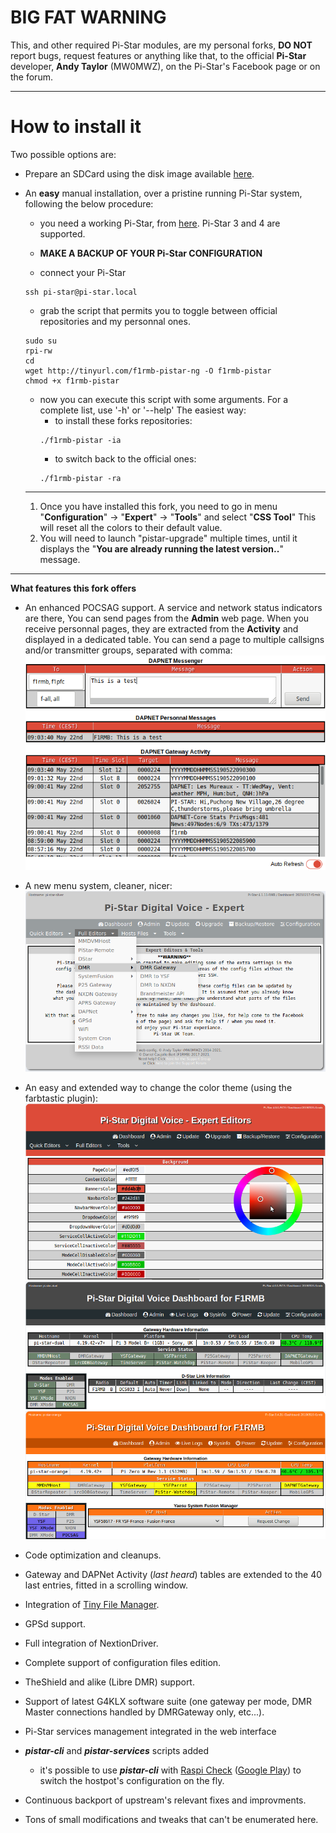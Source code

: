 **BIG FAT WARNING**
===

This, and other required Pi-Star modules, are my personal forks, **DO NOT** report bugs, request features or anything like that, to the official **Pi-Star** developer, **Andy Taylor** (MW0MWZ), on the Pi-Star's Facebook page or on the forum.

***

**How to install it**
===

Two possible options are:
  - Prepare an SDCard using the disk image available [here](https://tny.sh/PiStar-V4-RMB).
  - An **easy** manual installation, over a pristine running Pi-Star system, following the below procedure:

	 * you need a working Pi-Star, from [here](http://www.pistar.uk/downloads/). Pi-Star 3 and 4 are supported.

	 * **MAKE A BACKUP OF YOUR Pi-Star CONFIGURATION**
	 * connect your Pi-Star
	 ```shell
	 ssh pi-star@pi-star.local
	 ```
	 * grab the script that permits you to toggle between official repositories and my personnal ones.
	 ```shell
	 sudo su
	 rpi-rw
	 cd
	 wget http://tinyurl.com/f1rmb-pistar-ng -O f1rmb-pistar
	 chmod +x f1rmb-pistar
	 ```
	 * now you can execute this script with some arguments. For a complete list, use '-h' or '--help'
	 The easiest way:
		 * to install these forks repositories:
		 ```shell
		 ./f1rmb-pistar -ia
		 ```
		 * to switch back to the official ones:
		 ```shell
		 ./f1rmb-pistar -ra
		 ```

	 ***

	 1. Once you have installed this fork, you need to go in menu "**Configuration**" -> "**Expert**" -> "**Tools**" and select "**CSS Tool**" 
	 This will reset all the colors to their default value.
	 2. You will need to launch "pistar-upgrade" multiple times, until it displays the "**You are already running the latest version..**" message.

 ***

 **What features this fork offers**

 * An enhanced POCSAG support. A service and network status indicators are there, You can send pages from the **Admin** web page. When you receive personnal pages, they are extracted from the **Activity** and displayed in a dedicated table. You can send a page to multiple callsigns and/or transmitter groups, separated with comma:
 ![POCSAG](images/Dapnet_Messenger.png  "POCSAG")

 * A new menu system, cleaner, nicer:
 ![Expert Menus](images/Expert_Menus.png  "Expert Menus")

 * An easy and extended way to change the color theme (using the farbtastic plugin):
 ![Farbtastic Color Picker](images/CSS_ColorPicker.png  "Farbtastic Color Picker")
 ![Gray Colors](images/Color2.png  "Gray Colors")
 ![Orange Colors](images/Color3.png  "Orange Colors")

 * Code optimization and cleanups.

 * Gateway and DAPNet Activity (*last heard*) tables are extended to the 40 last entries, fitted in a scrolling window.

 * Integration of [Tiny File Manager](https://github.com/prasathmani/tinyfilemanager).

 * GPSd support.

 * Full integration of NextionDriver.

 * Complete support of configuration files edition.

 * TheShield and alike (Libre DMR) support.

 * Support of latest G4KLX software suite (one gateway per mode, DMR Master connections handled by DMRGateway only, etc...).

 * Pi-Star services management integrated in the web interface

 * ***pistar-cli*** and ***pistar-services*** scripts added
    - it's possible to use ***pistar-cli*** with [Raspi Check](https://github.com/eidottermihi/rpicheck) ([Google Play](https://play.google.com/store/apps/details?id=de.eidottermihi.raspicheck&hl=en&gl=US)) to switch the hostpot's configuration on the fly.

 * Continuous backport of upstream's relevant fixes and improvments.

 * Tons of small modifications and tweaks that can't be enumerated here.

 

